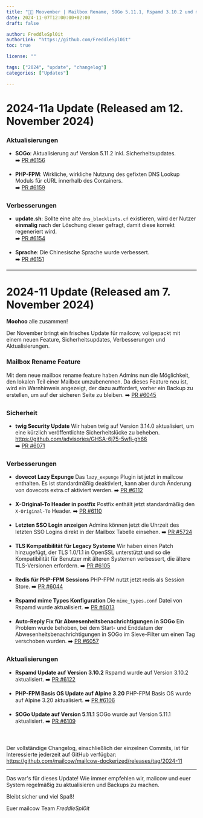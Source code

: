 ```yaml
---
title: "🏮🐄 Moovember | Mailbox Rename, SOGo 5.11.1, Rspamd 3.10.2 und mehr | Revision A"
date: 2024-11-07T12:00:00+02:00
draft: false

author: FreddleSpl0it
authorLink: "https://github.com/FreddleSpl0it"
toc: true

license: ""

tags: ["2024", "update", "changelog"]
categories: ["Updates"]

---
```


# 2024-11a Update (Released am 12. November 2024)

### Aktualisierungen

- **SOGo**: Aktualisierung auf Version 5.11.2 inkl. Sicherheitsupdates.<br>
 ➡️ [PR #6156](https://github.com/mailcow/mailcow-dockerized/pull/6156)

- **PHP-FPM**: Wirkliche, wirkliche Nutzung des gefixten DNS Lookup Moduls für cURL innerhalb des Containers.<br>
 ➡️ [PR #6159](https://github.com/mailcow/mailcow-dockerized/pull/6159)

### Verbesserungen

- **update.sh**: Sollte eine alte `dns_blocklists.cf` existieren, wird der Nutzer **einmalig** nach der Löschung dieser gefragt, damit diese korrekt regeneriert wird.<br>
 ➡️ [PR #6154](https://github.com/mailcow/mailcow-dockerized/pull/6154)

- **Sprache**: Die Chinesische Sprache wurde verbessert.<br>
 ➡️ [PR #6151](https://github.com/mailcow/mailcow-dockerized/pull/6151)

---

# 2024-11 Update (Released am 7. November 2024)

**Moohoo** alle zusammen!

Der November bringt ein frisches Update für mailcow, vollgepackt mit einem neuen Feature, Sicherheitsupdates, Verbesserungen und Aktualisierungen.

### Mailbox Rename Feature
Mit dem neue mailbox rename feature haben Admins nun die Möglichkeit, den lokalen Teil einer Mailbox umzubenennen. Da dieses Feature neu ist, wird ein Warnhinweis angezeigt, der dazu auffordert, vorher ein Backup zu erstellen, um auf der sicheren Seite zu bleiben.
➡️ [PR #6045](https://github.com/mailcow/mailcow-dockerized/pull/6045)

### Sicherheit

- **twig Security Update**
  Wir haben twig auf Version 3.14.0 aktualisiert, um eine kürzlich veröffentlichte Sicherheitslücke zu beheben.<br>
  https://github.com/advisories/GHSA-6j75-5wfj-gh66<br>
  ➡️ [PR #6071](https://github.com/mailcow/mailcow-dockerized/pull/6071)

### Verbesserungen

- **dovecot Lazy Expunge**
  Das `lazy_expunge` Plugin ist jetzt in mailcow enthalten. Es ist standardmäßig deaktiviert, kann aber durch Änderung von dovecots extra.cf aktiviert werden.
  ➡️ [PR #6112](https://github.com/mailcow/mailcow-dockerized/pull/6112)

- **X-Original-To Header in postfix**
  Postfix enthält jetzt standardmäßig den `X-Original-To` Header.
  ➡️ [PR #6110](https://github.com/mailcow/mailcow-dockerized/pull/6110)

- **Letzten SSO Login anzeigen**
  Admins können jetzt die Uhrzeit des letzten SSO Logins direkt in der Mailbox Tabelle einsehen.
  ➡️ [PR #5724](https://github.com/mailcow/mailcow-dockerized/pull/5724)

- **TLS Kompatibilität für Legacy Systeme**
  Wir haben einen Patch hinzugefügt, der TLS 1.0/1.1 in OpenSSL unterstützt und so die Kompatibilität für Benutzer mit älteren Systemen verbessert, die ältere TLS-Versionen erfordern.
  ➡️ [PR #6105](https://github.com/mailcow/mailcow-dockerized/pull/6105)

- **Redis für PHP-FPM Sessions**
  PHP-FPM nutzt jetzt redis als Session Store.
  ➡️ [PR #6044](https://github.com/mailcow/mailcow-dockerized/pull/6044)

- **Rspamd mime Types Konfiguration**
  Die `mime_types.conf` Datei von Rspamd wurde aktualisiert.
  ➡️ [PR #6013](https://github.com/mailcow/mailcow-dockerized/pull/6013)

- **Auto-Reply Fix für Abwesenheitsbenachrichtigungen in SOGo**
  Ein Problem wurde behoben, bei dem Start- und Enddatum der Abwesenheitsbenachrichtigungen in SOGo im Sieve-Filter um einen Tag verschoben wurden.
  ➡️ [PR #6057](https://github.com/mailcow/mailcow-dockerized/pull/6057)

### Aktualisierungen

- **Rspamd Update auf Version 3.10.2**
  Rspamd wurde auf Version 3.10.2 aktualisiert.
  ➡️ [PR #6122](https://github.com/mailcow/mailcow-dockerized/pull/6122)

- **PHP-FPM Basis OS Update auf Alpine 3.20**
  PHP-FPM Basis OS wurde auf Alpine 3.20 aktualisiert.
  ➡️ [PR #6106](https://github.com/mailcow/mailcow-dockerized/pull/6106)

- **SOGo Update auf Version 5.11.1**
  SOGo wurde auf Version 5.11.1 aktualisiert.
  ➡️ [PR #6109](https://github.com/mailcow/mailcow-dockerized/pull/6109)


<br><br>
Der vollständige Changelog, einschließlich der einzelnen Commits, ist für Interessierte jederzeit auf GitHub verfügbar:
https://github.com/mailcow/mailcow-dockerized/releases/tag/2024-11

---

Das war's für dieses Update! Wie immer empfehlen wir, mailcow und euer System regelmäßig zu aktualisieren und Backups zu machen.

Bleibt sicher und viel Spaß!

Euer mailcow Team
*FreddleSpl0it*
